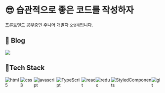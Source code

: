 # 😎 습관적으로 좋은 코드를 작성하자

프론트엔드 공부중인 주니어 개발자 `오영재`입니다.  

## 🐒 Blog

<a href="https://sacultang.github.io/" target="_blank"><img src="https://img.shields.io/badge/HEXO-0E83CD?style=flat&logo=hexo&logoColor=white"/></a>

## 🔨Tech Stack

<div style="display:flex">
<img src="https://img.shields.io/badge/HTML5-F05032?style=flat&logo=html5&logoColor=white" alt="html5">
<img src="https://img.shields.io/badge/-CSS3-1572B6?style=flat&logo=css3" alt="css3">
<img src="https://img.shields.io/badge/JavaScript-F7DF1E?style=flat&logo=javascript&logoColor=white" alt="javascript">
<img src="https://img.shields.io/badge/TypeScript-3178C6?style=flat&logo=TypeScript&logoColor=white" alt="TypeScript">
<img src="https://img.shields.io/badge/-React-61DAFB?style=flat&logo=react&logoColor=white" alt="react">
<img src="https://img.shields.io/badge/-Redux-764ABC?style=flat&logo=Redux&logoColor=white" alt="redux">
<img src="https://img.shields.io/badge/-StyledComponents-DB7093?style=flat&logo=styled-components&logoColor=white" alt="StyledComponents">
<img src="https://img.shields.io/badge/-Github-181717?style=flat&logo=Github&logoColor=white" alt="git">
</div>
